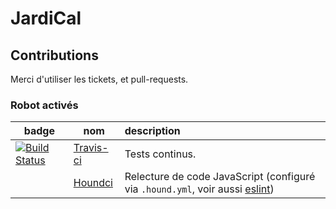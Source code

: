 # JardiCal

## Contributions

Merci d'utiliser les tickets, et pull-requests.

### Robot activés

| badge  | nom   | description  |
|--------|-------|:--------|
| [![Build Status](https://travis-ci.com/boly38/jardiCal.svg?branch=master)](https://travis-ci.com/boly38/jardiCa) |[Travis-ci](https://travis-ci.com/github/boly38/jardiCa)|Tests continus.
|  |[Houndci](https://houndci.com/)|Relecture de code JavaScript (configuré via `.hound.yml`, voir aussi [eslint](.eslint.md))|
